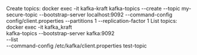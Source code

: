 Create topics:
docker exec -it kafka-kraft kafka-topics --create   --topic my-secure-topic --bootstrap-server localhost:9092   --command-config config/client.properties   --partitions 1 --replication-factor 1
List topics:
docker exec -it kafka_kraft \
  kafka-topics --bootstrap-server kafka:9092 \
  --list \
  --command-config /etc/kafka/client.properties
test-topic